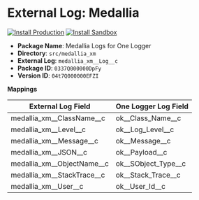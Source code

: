 # External Log: Medallia

[![Install Production](https://img.shields.io/badge/Unmanaged%20Package-Install%20Production-cyan)](https://login.salesforce.com/packaging/installPackage.apexp?p0=04t7Q000000EFZI)
[![Install Sandbox](https://img.shields.io/badge/Unmanaged%20Package-Install%20Sandbox-cyan)](https://test.salesforce.com/packaging/installPackage.apexp?p0=04t7Q000000EFZI)

-   **Package Name**: Medallia Logs for One Logger
-   **Directory**: `src/medallia_xm`
-   **External Log**: `medallia_xm__Log__c`
-   **Package ID**: `0337Q000000DpFy`
-   **Version ID**: `04t7Q000000EFZI`

**Mappings**

| External Log Field             | One Logger Log Field    |
| ------------------------------ | ----------------------- |
| medallia_xm\_\_ClassName\_\_c  | ok\_\_Class_Name\_\_c   |
| medallia_xm\_\_Level\_\_c      | ok\_\_Log_Level\_\_c    |
| medallia_xm\_\_Message\_\_c    | ok\_\_Message\_\_c      |
| medallia_xm\_\_JSON\_\_c       | ok\_\_Payload\_\_c      |
| medallia_xm\_\_ObjectName\_\_c | ok\_\_SObject_Type\_\_c |
| medallia_xm\_\_StackTrace\_\_c | ok\_\_Stack_Trace\_\_c  |
| medallia_xm\_\_User\_\_c       | ok\_\_User_Id\_\_c      |
